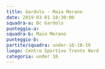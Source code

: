 ```yaml
---
title: Gardolo - Maia Merano
date: 2019-03-01 18:30:00
squadra-a: Bc Gardolo
punteggio-a: 
squadra-b: Maia Merano
punteggio-b: 
partite/squadra: under-16-18-19
luogo: Centro Sportivo Trento Nord
categoria: under 16
---
```

